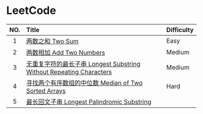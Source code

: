 # LeetCode

| NO.  | Title                                                        | Difficulty |
| :--: | :----------------------------------------------------------- | :--------- |
|  1   | [两数之和 Two Sum](LeetCode/1.Two%20Sum)                     | Easy       |
|  2   | [两数相加 Add Two Numbers](LeetCode/2.Add%20Two%20Numbers)   | Medium     |
|  3   | [无重复字符的最长子串 Longest Substring Without Repeating Characters](LeetCode/3.Longest%20Substring%20Without%20Repeating%20Characters) | Medium     |
|  4   | [寻找两个有序数组的中位数 Median of Two Sorted Arrays](LeetCode/4.Median%20of%20Two%20Sorted%20Arrays) | Hard       |
|  5   | [最长回文子串 Longest Palindromic Substring](LeetCode/5.Longest%20Palindromic%20Substring) |            |

